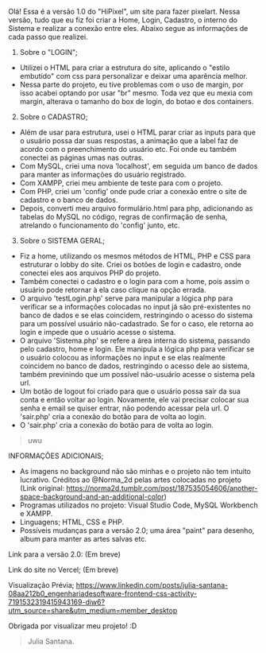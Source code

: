 Olá!
Essa é a versão 1.0 do "HiPixel", um site para fazer pixelart. Nessa versão, tudo que eu fiz foi criar a Home, Login, Cadastro, o interno do Sistema e realizar a conexão entre eles.
Abaixo segue as informações de cada passo que realizei.
1. Sobre o "LOGIN";
- Utilizei o HTML para criar a estrutura do site, aplicando o "estilo embutido" com css para personalizar e deixar uma aparência melhor.
- Nessa parte do projeto, eu tive problemas com o uso de margin, por isso acabei optando por usar "br" mesmo. Toda vez que eu mexia com margin, alterava o tamanho do box de login, do botao e dos containers.

2. Sobre o CADASTRO;
- Além de usar para estrutura, usei o HTML parar criar as inputs para que o usuário possa dar suas respostas, a animação que a label faz de acordo com o preenchimento do usuário etc. Foi onde eu também conectei as páginas umas nas outras.
- Com MySQL, criei uma nova 'localhost', em seguida um banco de dados para manter as informações do usuário registrado.
- Com XAMPP, criei meu ambiente de teste para com o projeto.
- Com PHP, criei um 'config' onde pude criar a conexão entre o site de cadastro e o banco de dados.
- Depois, converti meu arquivo formulário.html para php, adicionando as tabelas do MySQL no código, regras de confirmação de senha, atrelando o funcionamento do 'config' junto, etc.


3. Sobre o SISTEMA GERAL;
- Fiz a home, utilizando os mesmos métodos de HTML, PHP e CSS para estruturar o lobby do site. Criei os botões de login e cadastro, onde conectei eles aos arquivos PHP do projeto.
- Também conectei o cadastro e o login para com a home, pois assim o usuário pode retornar à ela caso clique na opção errada.
- O arquivo 'testLogin.php' serve para manipular a lógica php para verificar se a informações colocadas no input já são pré-existentes no banco de dados e se elas coincidem, restringindo o acesso do sistema para um possível usuário não-cadastrado. Se for o caso, ele retorna ao login e impede que o usuário acesse o sistema.
- O arquivo 'Sistema.php' se refere a área interna do sistema, passando pelo cadastro, home e login. Ele manipula a lógica php para verificar se o usuário colocou as informações no input e se elas realmente coincidem no banco de dados, restringindo o acesso dele ao sistema, também previnindo que um possível não-usuário acesse o sistema pela url.
- Um botão de logout foi criado para que o usuário possa sair da sua conta e então voltar ao login. Novamente, ele vai precisar colocar sua senha e email se quiser entrar, não podendo acessar pela url. O 'sair.php' cria a conexão do botão para de volta ao login.
- O 'sair.php' cria a conexão do botão para de volta ao login.
>uwu
>
INFORMAÇÕES ADICIONAIS;

- As imagens no background não são minhas e o projeto não tem intuito lucrativo. Créditos ao @Norma_2d pelas artes colocadas no projeto (Link original: https://norma2d.tumblr.com/post/187535054606/another-space-background-and-an-additional-color)
- Programas utilizados no projeto: Visual Studio Code, MySQL Workbench e XAMPP.
- Linguagens; HTML, CSS e PHP.
- Possíveis mudanças para a versão 2.0; uma área "paint" para desenho, album para manter as artes salvas etc.

Link para a versão 2.0: (Em breve)

Link do site no Vercel; (Em breve)

Visualização Prévia; https://www.linkedin.com/posts/julia-santana-08aa212b0_engenhariadesoftware-frontend-css-activity-7191532319415943169-diw6?utm_source=share&utm_medium=member_desktop


Obrigada por visualizar meu projeto! :D
> Julia Santana.
